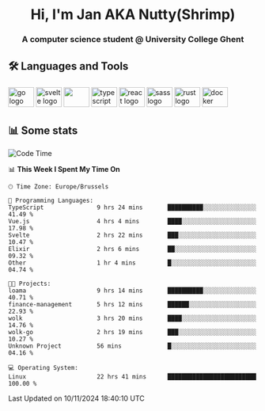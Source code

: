 <h1 align="center">Hi, I'm Jan AKA Nutty(Shrimp)</h1>
<h3 align="center">A computer science student @ University College Ghent</h3>

<h2 align="left">🛠️ Languages and Tools</h2>

###

<div align="left">
  <img src="https://cdn.jsdelivr.net/gh/devicons/devicon/icons/go/go-original.svg" height="40" width="52" alt="go logo"  />
  <img src="https://cdn.jsdelivr.net/gh/devicons/devicon@latest/icons/svelte/svelte-original.svg"  height="40" width="52" alt="svelte logo" />
  <img src="https://cdn.jsdelivr.net/gh/devicons/devicon@latest/icons/tailwindcss/tailwindcss-original.svg" height="40" width="52" />
  <img src="https://cdn.jsdelivr.net/gh/devicons/devicon/icons/typescript/typescript-original.svg" height="40" width="52" alt="typescript logo"  />
  <img src="https://cdn.jsdelivr.net/gh/devicons/devicon/icons/react/react-original.svg" height="40" width="52" alt="react logo"  />
  <img src="https://cdn.jsdelivr.net/gh/devicons/devicon/icons/sass/sass-original.svg" height="40" width="52" alt="sass logo"  />
  <img src="https://cdn.jsdelivr.net/gh/devicons/devicon@latest/icons/rust/rust-original.svg" height="40" width="52" alt="rust logo" />
  <img src="https://cdn.jsdelivr.net/gh/devicons/devicon/icons/docker/docker-original.svg" height="40" width="52" alt="docker logo"  />
</div>

<h2>📊 Some stats</h2>

<!--START_SECTION:waka-->
![Code Time](http://img.shields.io/badge/Code%20Time-5%2C242%20hrs%2053%20mins-blue)

📊 **This Week I Spent My Time On** 

```text
🕑︎ Time Zone: Europe/Brussels

💬 Programming Languages: 
TypeScript               9 hrs 24 mins       ██████████░░░░░░░░░░░░░░░   41.49 % 
Vue.js                   4 hrs 4 mins        ████░░░░░░░░░░░░░░░░░░░░░   17.98 % 
Svelte                   2 hrs 22 mins       ███░░░░░░░░░░░░░░░░░░░░░░   10.47 % 
Elixir                   2 hrs 6 mins        ██░░░░░░░░░░░░░░░░░░░░░░░   09.32 % 
Other                    1 hr 4 mins         █░░░░░░░░░░░░░░░░░░░░░░░░   04.74 % 

🐱‍💻 Projects: 
loama                    9 hrs 14 mins       ██████████░░░░░░░░░░░░░░░   40.71 % 
finance-management       5 hrs 12 mins       ██████░░░░░░░░░░░░░░░░░░░   22.93 % 
wolk                     3 hrs 20 mins       ████░░░░░░░░░░░░░░░░░░░░░   14.76 % 
wolk-go                  2 hrs 19 mins       ███░░░░░░░░░░░░░░░░░░░░░░   10.27 % 
Unknown Project          56 mins             █░░░░░░░░░░░░░░░░░░░░░░░░   04.16 % 

💻 Operating System: 
Linux                    22 hrs 41 mins      █████████████████████████   100.00 % 
```


 Last Updated on 10/11/2024 18:40:10 UTC
<!--END_SECTION:waka-->
